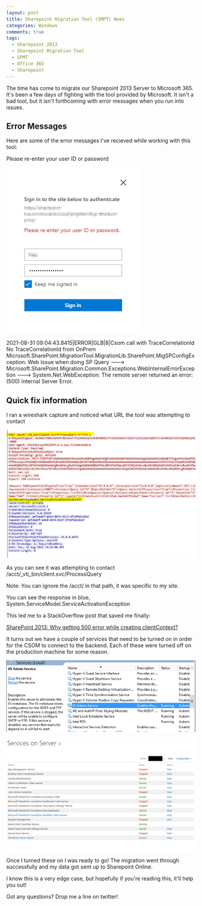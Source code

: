 ```yaml
---
layout: post
title: Sharepoint Migration Tool (SMPT) Woes
categories: Windows
comments: true
tags:
  - Sharepoint 2013
  - Sharepoint Migration Tool
  - SPMT
  - Office 365
  - Sharepoint
---
```


The time has come to migrate our Sharepoint 2013 Server to Microsoft 365. It's been a few days of fighting with the tool provided by Microsoft. It isn't a bad tool, but it isn't forthcoming with error messages when you run into issues.

## Error Messages

Here are some of the error messages I've recieved while working with this tool:

Please re-enter your user ID or password

![Login Dialog](\assets\2021-8-31\SPMT-UserID.png)


2021-08-31 09:04:43.8415|ERROR|GLB|8|Csom call with TraceCorrelationId No TraceCorrelationId from OnPrem Microsoft.SharePoint.MigrationTool.MigrationLib.SharePoint.MigSPConfigException: Web Issue when doing SP Query ---> Microsoft.SharePoint.Migration.Common.Exceptions.WebInternalErrorException ---> System.Net.WebException: The remote server returned an error: (500) Internal Server Error.

## Quick fix information

I ran a wireshark capture and noticed what URL the tool was attempting to contact

![Wireshark Capture](\assets\2021-8-31\SPMT-Wireshark-Headers.PNG)

As you can see it was attempting to contact /acct/_vti_bin/client.svc/ProcessQuery

Note: You can ignore the /acct/ in that path, it was specific to my site.

You can see the response in blue, System.ServiceModel.ServiceActivationException

This led me to a StackOverflow post that saved me finally:

<a href="https://stackoverflow.com/questions/56846573/sharepoint-2013-why-getting-500-error-while-creating-clientcontext">SharePoint 2013: Why getting 500 error while creating clientContext?</a>

It turns out we have a couple of services that need to be turned on in order for the CSOM to connect to the backend. Each of these were turned off on the production machine for some reason.

![IIS Admin Service](\assets\2021-8-31\SPMT-IIS-Admin-Service.PNG)

![Services On Server](\assets\2021-8-31\SPMT-Services-On-Server.PNG)

Once I turned these on I was ready to go! The migration went through successfully and my data got sent up to Sharepoint Online.


I know this is a very edge case, but hopefully if you're reading this, it'll help you out!

Got any questions? Drop me a line on twitter!